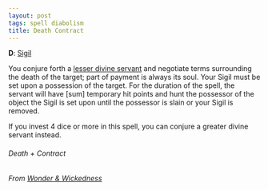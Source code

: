 ```yaml
---
layout: post
tags: spell diabolism
title: Death Contract
---
```


**D**: [Sigil](/spells/#lexicon)

You conjure forth a [lesser divine servant](/list/monsters-celestial) and negotiate terms surrounding the death of the target; part of payment is always its soul. Your Sigil must be set upon a possession of the target. For the duration of the spell, the servant will have [sum] temporary hit points and hunt the possessor of the object the Sigil is set upon until the possessor is slain or your Sigil is removed.

If you invest 4 dice or more in this spell, you can conjure a greater divine servant instead.

###### Death + Contract
###### From [Wonder & Wickedness](https://www.drivethrurpg.com/product/145647/Wonder--Wickedness)
